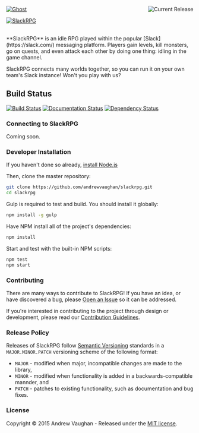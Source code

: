 <a href="https://github.com/andrewvaughan/slackrpg"><img src="http://slackrpg.andrewvaughan.io/img/logo.png" alt="Ghost" /></a>
<a href="https://github.com/andrewvaughan/slackrpg/releases" target="_blank"><img src="http://img.shields.io/badge/version-0.0.0-blue.svg?style=flat" alt="Current Release" align="right" /></a>

[![SlackRPG][screen-image]][repo-url]


<br />
**SlackRPG** is an idle RPG played within the popular [Slack](https://slack.com/) messaging platform.  Players gain
levels, kill monsters, go on quests, and even attack each other by doing one thing: idling in the game channel.

SlackRPG connects many worlds together, so you can run it on your own team's Slack instance!  Won't you play with us?


## Build Status

[![Build Status][build-image]][build-url]
[![Documentation Status][docs-image]][docs-url]
[![Dependency Status][dependency-image]][dependency-url]


### Connecting to SlackRPG

Coming soon.


### Developer Installation

If you haven't done so already, [install Node.js](https://nodejs.org/)

Then, clone the master repository:

```bash
git clone https://github.com/andrewvaughan/slackrpg.git
cd slackrpg
```

Gulp is required to test and build.  You should install it globally:

```bash
npm install -g gulp
```

Have NPM install all of the project's dependencies:

```bash
npm install
```

Start and test with the built-in NPM scripts:

```bash
npm test
npm start
```


### Contributing

There are many ways to contribute to SlackRPG!  If you have an idea, or have discovered a bug, please
[Open an Issue](https://github.com/andrewvaughan/slackrpg/issues) so it can be addressed.

If you're interested in contributing to the project through design or development, please read our
[Contribution Guidelines](https://github.com/andrewvaughan/slackrpg/blob/master/CONTRIBUTING.md).


### Release Policy

Releases of SlackRPG follow [Semantic Versioning](http://semver.org/) standards in a `MAJOR.MINOR.PATCH` versioning
scheme of the following format:

* `MAJOR` - modified when major, incompatible changes are made to the library,
* `MINOR` - modified when functionality is added in a backwards-compatible mannder, and
* `PATCH` - patches to existing functionality, such as documentation and bug fixes.


### License

Copyright &copy; 2015 Andrew Vaughan - Released under the [MIT license](LICENSE).





[repo-url]:         https://github.com/andrewvaughan/slackrpg
[screen-image]:     http://slackrpg.andrewvaughan.io/img/screen.png
[build-url]:        https://travis-ci.org/andrewvaughan/slackrpg
[build-image]:      https://travis-ci.org/andrewvaughan/slackrpg.svg?branch=master
[docs-image]:       http://inch-ci.org/github/andrewvaughan/slackrpg.svg?branch=master
[docs-url]:         http://inch-ci.org/github/andrewvaughan/slackrpg
[dependency-image]: https://david-dm.org/andrewvaughan/slackrpg.svg
[dependency-url]:   https://david-dm.org/andrewvaughan/slackrpg
